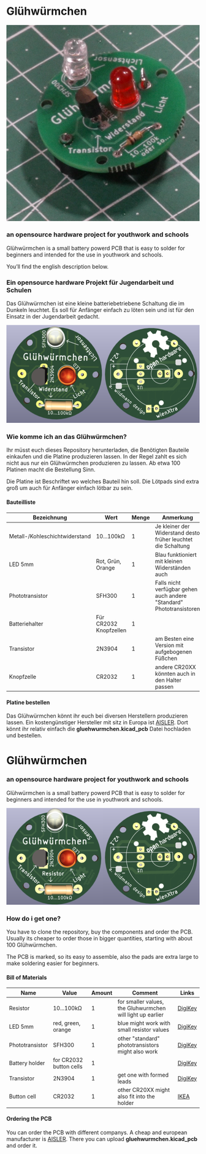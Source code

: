 # Glühwürmchen
<img src="/images/gluhwurmchen-532x539.png" alt="Gluhwurmchen">

### an opensource hardware project for youthwork and schools
Glühwürmchen is a small battery powerd PCB that is easy to solder for beginners and intended for the use in youthwork and schools.

You’ll find the english description below.

### Ein opensource hardware Projekt für Jugendarbeit und Schulen
Das Glühwürmchen ist eine kleine batteriebetriebene Schaltung die im Dunkeln leuchtet.
Es soll für Anfänger einfach zu löten sein und ist für den Einsatz in der Jugendarbeit gedacht.


<img src="/images/gluhwurmchen_frontback_render.png" alt="Gluhwurmchen Render aus KiCad">


### Wie komme ich an das Glühwürmchen?

Ihr müsst euch dieses Repository herunterladen, die Benötigten Bauteile einkaufen und die Platine produzieren lassen.
In der Regel zahlt es sich nicht aus nur ein Glühwürmchen produzieren zu lassen.
Ab etwa 100 Platinen macht die Bestellung Sinn.

Die Platine ist Beschriftet wo welches Bauteil hin soll. Die Lötpads sind extra groß um auch für Anfänger einfach lötbar zu sein.

#### Bauteilliste

Bezeichnung | Wert | Menge | Anmerkung | Links
 --- | --- | --- | --- | --- 
Metall-/Kohleschichtwiderstand|10...100kΩ|1|Je kleiner der Widerstand desto früher leuchtet die Schaltung|[Conrad](https://www.conrad.at/de/p/yageo-cfr-25jt-52-100k-kohleschicht-widerstand-100-k-axial-bedrahtet-0207-0-25-w-5-1-st-1417735.html) [DigiKey](https://www.digikey.at/de/products/detail/yageo/CFR-25JB-52-100K/245)
LED 5mm|Rot, Grün, Orange|1|Blau funktioniert mit kleinen Widerständen auch|[Conrad](https://www.conrad.at/de/p/barthelme-led-sortiment-gruen-rund-5-mm-120-mcd-35-20-ma-3-v-1666914.html) [DigiKey](https://www.digikey.at/de/products/detail/w%C3%BCrth-elektronik/151051RS11000/4490012)
Phototransistor|SFH300|1|Falls nicht verfügbar gehen auch andere "Standard" Phototransistoren|[Conrad](https://www.conrad.at/de/p/osram-fototransistor-5-mm-1130-nm-25-sfh-300-153805.html) [DigiKey](https://www.digikey.at/de/products/detail/ams-osram-usa-inc/SFH-300/2205884)
Batteriehalter|Für CR2032 Knopfzellen|1||[Conrad](https://www.conrad.at/de/p/tru-components-ch26-2032lf-knopfzellenhalter-1x-cr-2032-kontaktpole-1672595.html) [DigiKey](https://www.digikey.at/de/products/detail/mpd-memory-protection-devices/BS-3/275305)
Transistor|2N3904|1|am Besten eine Version mit aufgebogenen Füßchen|[Conrad](https://www.conrad.at/de/p/on-semiconductor-transistor-bjt-diskret-2n3904bu-to-92-3-anzahl-kanaele-1-npn-163350.html) [DigiKey](https://www.digikey.at/de/products/detail/onsemi/2N3904TAR/975250)
Knopfzelle|CR2032|1|andere CR20XX könnten auch in den Halter passen|[IKEA](https://www.ikea.com/at/de/p/plattboj-knopfzelle-80291156/)



#### Platine bestellen

Das Glühwürmchen könnt ihr euch bei diversen Herstellern produzieren lassen. Ein kostengünstiger Hersteller mit sitz in Europa ist [AISLER](https://aisler.net/).
Dort könnt ihr relativ einfach die **gluehwurmchen.kicad_pcb** Datei hochladen und bestellen.

# Glühwürmchen
### an opensource hardware project for youthwork and schools
Glühwürmchen is a small battery powerd PCB that is easy to solder for beginners and intended for the use in youthwork and schools.


<img src="/images/gluhwurmchen_frontback_render_eng.png" alt="Gluhwurmchen Render aus KiCad">


### How do i get one?

You have to clone the repository, buy the components and order the PCB.
Usually its cheaper to order those in bigger quantities, starting with about 100 Glühwürmchen.

The PCB is marked, so its easy to assemble, also the pads are extra large to make soldering easier for beginners.

#### Bill of Materials

Name | Value | Amount | Comment | Links
 --- | --- | --- | --- | --- 
Resistor|10...100kΩ|1|for smaller values, the Gluhwurmchen will light up earlier|[DigiKey](https://www.digikey.co.uk/en/products/detail/yageo/CFR-25JB-52-100K/245)
LED 5mm|red, green, orange|1|blue might work with small resistor values|[DigiKey](https://www.digikey.co.uk/en/products/detail/w%C3%BCrth-elektronik/151051RS11000/4490012)
Phototransistor|SFH300|1|other "standard" phototransistors might also work|[DigiKey](https://www.digikey.co.uk/en/products/detail/ams-osram-usa-inc/SFH-300/2205884)
Battery holder|for CR2032 button cells|1||[DigiKey](https://www.digikey.co.uk/en/products/detail/mpd-memory-protection-devices/BS-3/275305)
Transistor|2N3904|1|get one with formed leads|[DigiKey](https://www.digikey.co.uk/en/products/detail/onsemi/2N3904TAR/975250)
Button cell|CR2032|1|other CR20XX might also fit into the holder|[IKEA](https://www.ikea.com/gb/en/p/plattboj-lithium-battery-80291156/)



#### Ordering the PCB

You can order the PCB with different companys. A cheap and european manufacturer is [AISLER](https://aisler.net/).
There you can upload **gluehwurmchen.kicad_pcb** and order it.













